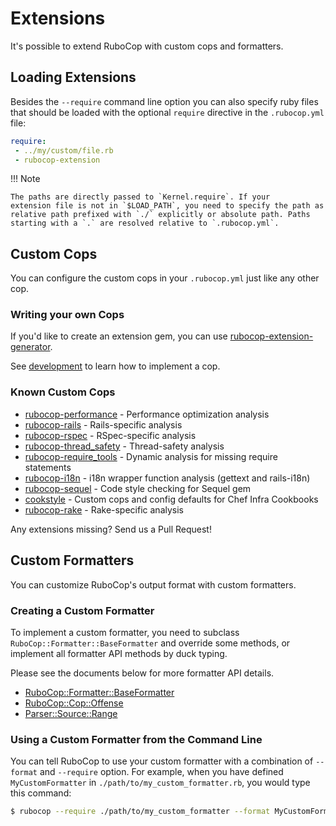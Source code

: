 # Extensions

It's possible to extend RuboCop with custom cops and formatters.

## Loading Extensions

Besides the `--require` command line option you can also specify ruby
files that should be loaded with the optional `require` directive in the
`.rubocop.yml` file:

```yaml
require:
 - ../my/custom/file.rb
 - rubocop-extension
```

!!! Note

    The paths are directly passed to `Kernel.require`. If your
    extension file is not in `$LOAD_PATH`, you need to specify the path as
    relative path prefixed with `./` explicitly or absolute path. Paths
    starting with a `.` are resolved relative to `.rubocop.yml`.

## Custom Cops

You can configure the custom cops in your `.rubocop.yml` just like any
other cop.

### Writing your own Cops

If you'd like to create an extension gem, you can use [rubocop-extension-generator](https://github.com/rubocop-hq/rubocop-extension-generator).

See [development](development.md) to learn how to implement a cop.

### Known Custom Cops

* [rubocop-performance](https://github.com/rubocop-hq/rubocop-performance) -
  Performance optimization analysis
* [rubocop-rails](https://github.com/rubocop-hq/rubocop-rails) -
  Rails-specific analysis
* [rubocop-rspec](https://github.com/rubocop-hq/rubocop-rspec) -
  RSpec-specific analysis
* [rubocop-thread_safety](https://github.com/covermymeds/rubocop-thread_safety) -
  Thread-safety analysis
* [rubocop-require_tools](https://github.com/milch/rubocop-require_tools) -
  Dynamic analysis for missing require statements
* [rubocop-i18n](https://github.com/puppetlabs/rubocop-i18n) -
  i18n wrapper function analysis (gettext and rails-i18n)
* [rubocop-sequel](https://github.com/rubocop-hq/rubocop-sequel) -
  Code style checking for Sequel gem
* [cookstyle](https://github.com/chef/cookstyle) -
  Custom cops and config defaults for Chef Infra Cookbooks
* [rubocop-rake](https://github.com/rubocop-hq/rubocop-rake) -
  Rake-specific analysis

Any extensions missing? Send us a Pull Request!

## Custom Formatters

You can customize RuboCop's output format with custom formatters.

### Creating a Custom Formatter

To implement a custom formatter, you need to subclass
`RuboCop::Formatter::BaseFormatter` and override some methods,
or implement all formatter API methods by duck typing.

Please see the documents below for more formatter API details.

* [RuboCop::Formatter::BaseFormatter](https://www.rubydoc.info/gems/rubocop/RuboCop/Formatter/BaseFormatter)
* [RuboCop::Cop::Offense](https://www.rubydoc.info/gems/rubocop/RuboCop/Cop/Offense)
* [Parser::Source::Range](https://www.rubydoc.info/gems/parser/Parser/Source/Range)

### Using a Custom Formatter from the Command Line

You can tell RuboCop to use your custom formatter with a combination of
`--format` and `--require` option.
For example, when you have defined `MyCustomFormatter` in
`./path/to/my_custom_formatter.rb`, you would type this command:

```sh
$ rubocop --require ./path/to/my_custom_formatter --format MyCustomFormatter
```
